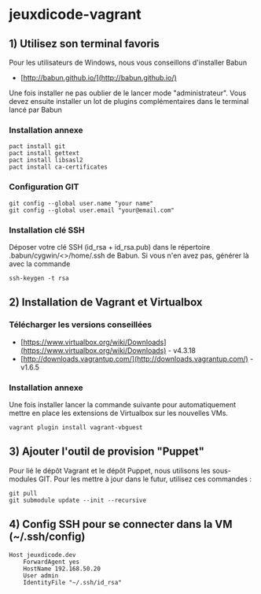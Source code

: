 jeuxdicode-vagrant
==================

## 1) Utilisez son terminal favoris

Pour les utilisateurs de Windows, nous vous conseillons d'installer Babun

+ [http://babun.github.io/](http://babun.github.io/)

Une fois installer ne pas oublier de le lancer mode "administrateur".
Vous devez ensuite installer un lot de plugins complémentaires dans le terminal lancé par Babun

### Installation annexe

```
pact install git
pact install gettext
pact install libsasl2
pact install ca-certificates
```

### Configuration GIT

```
git config --global user.name "your name"
git config --global user.email "your@email.com"
```

### Installation clé SSH

Déposer votre clé SSH (id_rsa + id_rsa.pub) dans le répertoire .babun/cygwin/<<VOTRE USER WINDOWS>>/home/.ssh de Babun.
Si vous n'en avez pas, générer là avec la commande

```
ssh-keygen -t rsa
```

## 2) Installation de Vagrant et Virtualbox

### Télécharger les versions conseillées

+ [https://www.virtualbox.org/wiki/Downloads](https://www.virtualbox.org/wiki/Downloads) - v4.3.18
+ [http://downloads.vagrantup.com/](http://downloads.vagrantup.com/) - v1.6.5

### Installation annexe

Une fois installer lancer la commande suivante pour automatiquement
mettre en place les extensions de Virtualbox sur les nouvelles VMs.

```
vagrant plugin install vagrant-vbguest
```

## 3) Ajouter l'outil de provision "Puppet"

Pour lié le dépôt Vagrant et le dépôt Puppet, nous utilisons les sous-modules GIT.
Pour les mettre à jour dans le futur, utilisez ces commandes :

```
git pull
git submodule update --init --recursive
```

## 4) Config SSH pour se connecter dans la VM (~/.ssh/config)

```
Host jeuxdicode.dev
    ForwardAgent yes
    HostName 192.168.50.20
    User admin
    IdentityFile "~/.ssh/id_rsa"
```